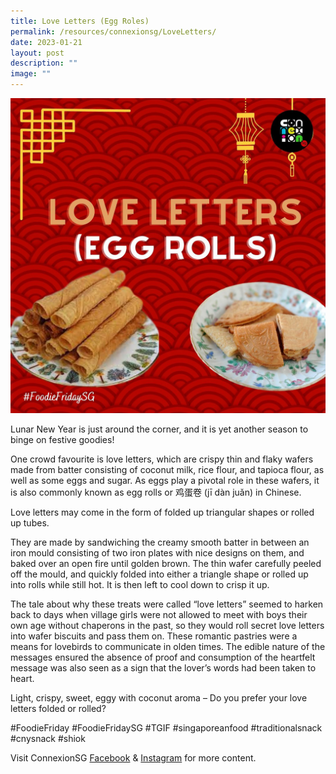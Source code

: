 ```yaml
---
title: Love Letters (Egg Roles)
permalink: /resources/connexionsg/LoveLetters/
date: 2023-01-21
layout: post
description: ""
image: ""
---
```

![](/images/connexionsg/2023/326087492_694568672159551_7157484970190111808_n.jpg)

Lunar New Year is just around the corner, and it is yet another season to binge on festive goodies!

One crowd favourite is love letters, which are crispy thin and flaky wafers made from batter consisting of coconut milk, rice flour, and tapioca flour, as well as some eggs and sugar. As eggs play a pivotal role in these wafers, it is also commonly known as egg rolls or 鸡蛋卷 (jī dàn juǎn) in Chinese.

Love letters may come in the form of folded up triangular shapes or rolled up tubes.

They are made by sandwiching the creamy smooth batter in between an iron mould consisting of two iron plates with nice designs on them, and baked over an open fire until golden brown. The thin wafer carefully peeled off the mould, and quickly folded into either a triangle shape or rolled up into rolls while still hot. It is then left to cool down to crisp it up.

The tale about why these treats were called “love letters” seemed to harken back to days when village girls were not allowed to meet with boys their own age without chaperons in the past, so they would roll secret love letters into wafer biscuits and pass them on. These romantic pastries were a means for lovebirds to communicate in olden times. The edible nature of the messages ensured the absence of proof and consumption of the heartfelt message was also seen as a sign that the lover’s words had been taken to heart.

Light, crispy, sweet, eggy with coconut aroma – Do you prefer your love letters folded or rolled?

#FoodieFriday #FoodieFridaySG #TGIF #singaporeanfood #traditionalsnack #cnysnack #shiok

Visit ConnexionSG [Facebook](https://www.facebook.com/ConnexionSG) & [Instagram](https://www.instagram.com/connexionsg/) for more content.